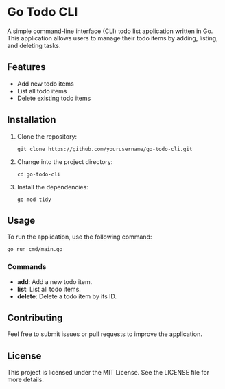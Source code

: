 # Go Todo CLI

A simple command-line interface (CLI) todo list application written in Go. This application allows users to manage their todo items by adding, listing, and deleting tasks.

## Features

- Add new todo items
- List all todo items
- Delete existing todo items

## Installation

1. Clone the repository:
   ```
   git clone https://github.com/yourusername/go-todo-cli.git
   ```
2. Change into the project directory:
   ```
   cd go-todo-cli
   ```
3. Install the dependencies:
   ```
   go mod tidy
   ```

## Usage

To run the application, use the following command:
```
go run cmd/main.go
```

### Commands

- **add**: Add a new todo item.
- **list**: List all todo items.
- **delete**: Delete a todo item by its ID.

## Contributing

Feel free to submit issues or pull requests to improve the application.

## License

This project is licensed under the MIT License. See the LICENSE file for more details.
